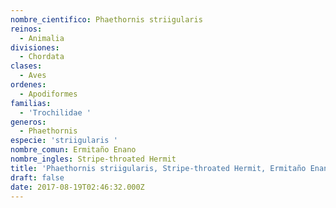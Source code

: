 ```yaml
---
nombre_cientifico: Phaethornis striigularis
reinos:
  - Animalia
divisiones:
  - Chordata
clases:
  - Aves
ordenes:
  - Apodiformes
familias:
  - 'Trochilidae '
generos:
  - Phaethornis
especie: 'striigularis '
nombre_comun: Ermitaño Enano
nombre_ingles: Stripe-throated Hermit
title: 'Phaethornis striigularis, Stripe-throated Hermit, Ermitaño Enano'
draft: false
date: 2017-08-19T02:46:32.000Z
---
```


